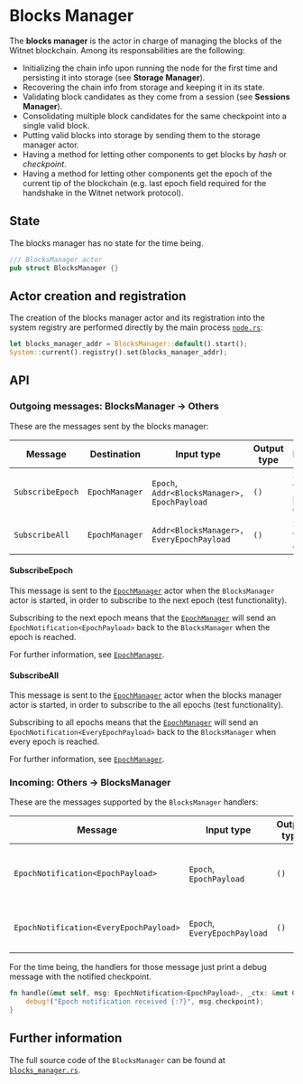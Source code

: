 # Blocks Manager

The __blocks manager__ is the actor in charge of managing the blocks of the Witnet blockchain. Among its responsabilities are the following:

* Initializing the chain info upon running the node for the first time and persisting it into storage (see **Storage Manager**).
* Recovering the chain info from storage and keeping it in its state.
* Validating block candidates as they come from a session (see **Sessions Manager**).
* Consolidating multiple block candidates for the same checkpoint into a single valid block.
* Putting valid blocks into storage by sending them to the storage manager actor.
* Having a method for letting other components to get blocks by *hash* or *checkpoint*.
* Having a method for letting other components get the epoch of the current tip of the blockchain (e.g. last epoch field required for the handshake in the Witnet network protocol).

## State

The blocks manager has no state for the time being.

```rust
/// BlocksManager actor
pub struct BlocksManager {}
```

## Actor creation and registration

The creation of the blocks manager actor and its registration into the system registry are
performed directly by the main process [`node.rs`][noders]:

```rust
let blocks_manager_addr = BlocksManager::default().start();
System::current().registry().set(blocks_manager_addr);
```

## API

### Outgoing messages: BlocksManager -> Others

These are the messages sent by the blocks manager:

| Message           | Destination       | Input type                                    | Output type   | Description                       |
|-------------------|-------------------|-----------------------------------------------|---------------|-----------------------------------| 
| `SubscribeEpoch`  | `EpochManager`    | `Epoch`, `Addr<BlocksManager>, EpochPayload`  | `()`          | Subscribe to a particular epoch   |  
| `SubscribeAll`    | `EpochManager`    | `Addr<BlocksManager>, EveryEpochPayload`      | `()`          | Subscribe to all epochs           |

#### SubscribeEpoch

This message is sent to the [`EpochManager`][epoch_manager] actor when the `BlocksManager` actor is
started, in order to subscribe to the next epoch (test functionality).

Subscribing to the next epoch means that the [`EpochManager`][epoch_manager] will send an
`EpochNotification<EpochPayload>` back to the `BlocksManager` when the epoch is reached.

For further information, see [`EpochManager`][epoch_manager].

#### SubscribeAll

This message is sent to the [`EpochManager`][epoch_manager] actor when the blocks manager actor is
started, in order to subscribe to the all epochs (test functionality).

Subscribing to all epochs means that the [`EpochManager`][epoch_manager] will send an
`EpochNotification<EveryEpochPayload>` back to the `BlocksManager` when every epoch is reached.

For further information, see [`EpochManager`][epoch_manager].

### Incoming: Others -> BlocksManager

These are the messages supported by the `BlocksManager` handlers:

| Message                                   | Input type                    | Output type   | Description                           |
|-------------------------------------------|-------------------------------|---------------| --------------------------------------|
| `EpochNotification<EpochPayload>`         | `Epoch`, `EpochPayload`       | `()`          | The requested epoch has been reached  | 
| `EpochNotification<EveryEpochPayload>`    | `Epoch`, `EveryEpochPayload`  | `()`          | A new epoch has been reached          |

For the time being, the handlers for those message just print a debug message with the notified
checkpoint. 

```rust
fn handle(&mut self, msg: EpochNotification<EpochPayload>, _ctx: &mut Context<Self>) {
    debug!("Epoch notification received {:?}", msg.checkpoint);
}
```

## Further information

The full source code of the `BlocksManager` can be found at [`blocks_manager.rs`][blocks_manager].

[blocks_manager]: https://github.com/witnet/witnet-rust/blob/master/core/src/actors/blocks_manager.rs
[epoch_manager]: https://github.com/witnet/witnet-rust/blob/master/core/src/actors/epoch_manager.rs
[noders]: https://github.com/witnet/witnet-rust/blob/master/core/src/actors/node.rs
